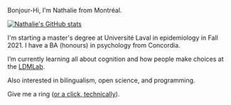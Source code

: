 Bonjour-Hi, I’m Nathalie from Montréal.

[![Nathalie's GitHub stats](https://github-readme-stats.vercel.app/api?username=LMD-nat)](https://github.com/anuraghazra/github-readme-stats)
 
I'm starting a master's degree at Université Laval in epidemiology in Fall 2021. I have a BA (honours) in psychology from Concordia.
 
I’m currently learning all about cognition and how people make choices at the [LDMLab](http://www.ldmlab.org/).
 
Also interested in bilingualism, open science, and programming.
 
Give me a ring ([or a click, technically](mailto:nathalie.germain@mail.concordia.ca)). 
